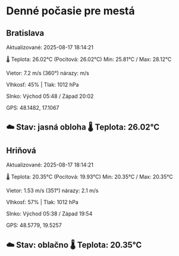 ﻿# Denné počasie pre mestá

## Bratislava
Aktualizované: 2025-08-17 18:14:21

🌡️ Teplota: 26.02°C 
(Pocitová: 26.02°C)
Min: 25.81°C / Max: 28.12°C

Vietor: 7.2 m/s    (360°) 
nárazy:  m/s

Vlhkosť: 45% | Tlak: 1012 hPa

Slnko: Východ 05:48 / Západ 20:02

GPS: 48.1482, 17.1067

☁️ Stav: jasná obloha        🌡️ Teplota: 26.02°C
---

## Hriňová
Aktualizované: 2025-08-17 18:14:21

🌡️ Teplota: 20.35°C 
(Pocitová: 19.93°C)
Min: 20.35°C / Max: 20.35°C

Vietor: 1.53 m/s (351°)
nárazy: 2.1 m/s

Vlhkosť: 57% | Tlak: 1012 hPa

Slnko: Východ 05:38 / Západ 19:54

GPS: 48.5779, 19.5257

☁️ Stav: oblačno        🌡️ Teplota: 20.35°C
---
